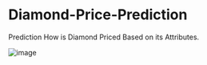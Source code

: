 # Diamond-Price-Prediction
Prediction How is Diamond Priced Based on its Attributes.






![image](https://user-images.githubusercontent.com/57889870/146094678-e4bfaab7-f7d7-4a7c-8769-79a88b680c34.png)
